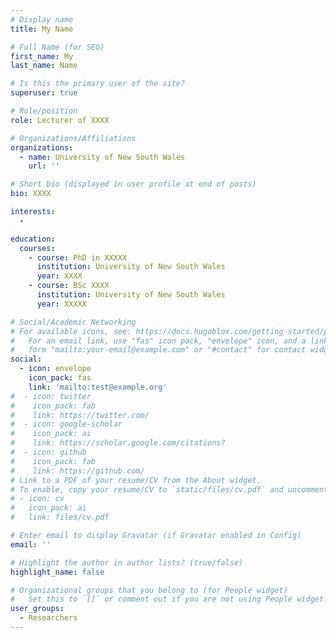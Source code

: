 ```yaml
---
# Display name
title: My Name

# Full Name (for SEO)
first_name: My
last_name: Name

# Is this the primary user of the site?
superuser: true

# Role/position
role: Lecturer of XXXX 

# Organizations/Affiliations
organizations:
  - name: University of New South Wales
    url: ''

# Short bio (displayed in user profile at end of posts)
bio: XXXX

interests:
  -  

education:
  courses:
    - course: PhD in XXXXX
      institution: University of New South Wales
      year: XXXX
    - course: BSc XXXX
      institution: University of New South Wales
      year: XXXXX

# Social/Academic Networking
# For available icons, see: https://docs.hugoblox.com/getting-started/page-builder/#icons
#   For an email link, use "fas" icon pack, "envelope" icon, and a link in the
#   form "mailto:your-email@example.com" or "#contact" for contact widget.
social:
  - icon: envelope
    icon_pack: fas
    link: 'mailto:test@example.org'
#  - icon: twitter
#    icon_pack: fab
#    link: https://twitter.com/
#  - icon: google-scholar
#    icon_pack: ai
#    link: https://scholar.google.com/citations?
#  - icon: github
#    icon_pack: fab
#    link: https://github.com/
# Link to a PDF of your resume/CV from the About widget.
# To enable, copy your resume/CV to `static/files/cv.pdf` and uncomment the lines below.
# - icon: cv
#   icon_pack: ai
#   link: files/cv.pdf

# Enter email to display Gravatar (if Gravatar enabled in Config)
email: ''

# Highlight the author in author lists? (true/false)
highlight_name: false

# Organizational groups that you belong to (for People widget)
#   Set this to `[]` or comment out if you are not using People widget.
user_groups:
  - Researchers
---
```

 